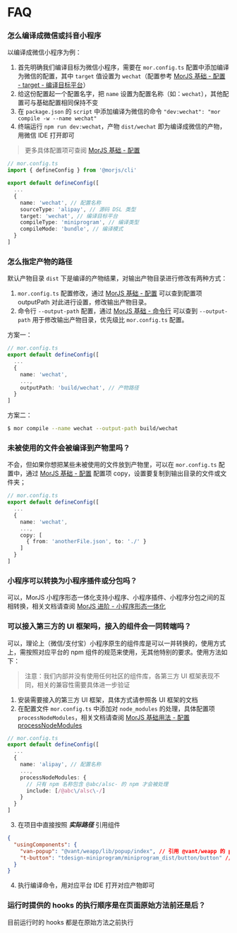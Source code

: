 # FAQ

### 怎么编译成微信或抖音小程序

以编译成微信小程序为例：

1. 首先明确我们编译目标为微信小程序，需要在 `mor.config.ts` 配置中添加编译为微信的配置，其中 `target` 值设置为 `wechat`（配置参考 [MorJS 基础 - 配置 - target - 编译目标平台](/guides/basic/config#target---编译目标平台)）
2. 给这份配置起一个配置名字，把 `name` 设置为配置名称（如：`wechat`），其他配置可与基础配置相同保持不变
3. 在 `package.json` 的 `script` 中添加编译为微信的命令 `"dev:wechat": "mor compile -w --name wechat"`
4. 终端运行 `npm run dev:wechat`，产物 `dist/wechat` 即为编译成微信的产物，用微信 IDE 打开即可

> 更多具体配置项可查阅 [MorJS 基础 - 配置](/guides/basic/config)

```typescript
// mor.config.ts
import { defineConfig } from '@morjs/cli'

export default defineConfig([
  ...
  {
    name: 'wechat', // 配置名称
    sourceType: 'alipay', // 源码 DSL 类型
    target: 'wechat', // 编译目标平台
    compileType: 'miniprogram', // 编译类型
    compileMode: 'bundle', // 编译模式
  }
]
```

### 怎么指定产物的路径

默认产物目录 `dist` 下是编译的产物结果，对输出产物目录进行修改有两种方式：

1. `mor.config.ts` 配置修改，通过 [MorJS 基础 - 配置](/guides/basic/config#outputpath---%E8%BE%93%E5%87%BA%E4%BA%A7%E7%89%A9%E7%9B%AE%E5%BD%95) 可以查到配置项 outputPath 对此进行设置，修改输出产物目录。
2. 命令行 `--output-path` 配置，通过 [MorJS 基础 - 命令行](/guides/basic/cli) 可以查到 `--output-path` 用于修改输出产物目录，优先级比 `mor.config.ts` 配置。

方案一：

```typescript
// mor.config.ts
export default defineConfig([
  ...
  {
    name: 'wechat',
    ...,
    outputPath: 'build/wechat', // 产物路径
  }
]
```

方案二：

```bash
$ mor compile --name wechat --output-path build/wechat
```

### 未被使用的文件会被编译到产物里吗？

不会，但如果你想把某些未被使用的文件放到产物里，可以在 `mor.config.ts` 配置中，通过 [MorJS 基础 - 配置](guides/basic/config#copy---文件拷贝) 配置项 copy，设置要复制到输出目录的文件或文件夹；

```typescript
// mor.config.ts
export default defineConfig([
  ...
  {
    name: 'wechat',
    ...,
    copy: [
      { from: 'anotherFile.json', to: './' }
    ]
  }
]
```

### 小程序可以转换为小程序插件或分包吗？

可以，MorJS 小程序形态一体化支持小程序、小程序插件、小程序分包之间的互相转换，相关文档请查阅 [MorJS 进阶 - 小程序形态一体化](/guides/advance/unity-of-forms)

### 可以接入第三方的 UI 框架吗，接入的组件会一同转端吗？

可以，理论上（微信/支付宝）小程序原生的组件库是可以一并转换的，使用方式上，需按照对应平台的 npm 组件的规范来使用，无其他特别的要求。使用方法如下：

> 注意：我们内部并没有使用任何社区的组件库，各第三方 UI 框架表现不同，相关的兼容性需要具体进一步验证

1. 安装需要接入的第三方 UI 框架，具体方式请参照各 UI 框架的文档
2. 在配置文件 `mor.config.ts` 中添加对 `node_modules` 的处理，具体配置项 `processNodeModules`，相关文档请查阅 [MorJS 基础用法 - 配置 processNodeModules](https://mor.eleme.io/guides/basic/config/#processnodemodules---%E6%98%AF%E5%90%A6%E5%A4%84%E7%90%86-node_modules)

```typescript
// mor.config.ts
export default defineConfig([
  ...
  {
    name: 'alipay', // 配置名称
    ...,
    processNodeModules: {
      // 只有 npm 名称包含 @abc/alsc- 的 npm 才会被处理
      include: [/@abc\/alsc\-/]
    }
  }
]
```

3. 在项目中直接按照 **_实际路径_** 引用组件

```json
{
  "usingComponents": {
    "van-popup": "@vant/weapp/lib/popup/index", // 引用 @vant/weapp 的 popup 组件
    "t-button": "tdesign-miniprogram/miniprogram_dist/button/button" // 引用 tdesign-miniprogram 的 button 组件
  }
}
```

4. 执行编译命令，用对应平台 IDE 打开对应产物即可

### 运行时提供的 hooks 的执行顺序是在页面原始方法前还是后？

目前运行时的 hooks 都是在原始方法之前执行
